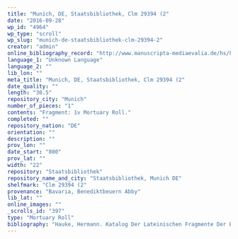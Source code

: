 ```yaml
---
title: "Munich, DE, Staatsbibliothek, Clm 29394 (2"
date: "2016-09-28"
wp_id: "4964"
wp_type: "scroll"
wp_slug: "munich-de-staatsbibliothek-clm-29394-2"
creator: "admin"
online_bibliography_record: "http://www.manuscripta-mediaevalia.de/hs/katalogseiten/HSK0546_b372_jpg.htm"
language_1: "Unknown Language"
language_2: ""
lib_lon: ""
meta_title: "Munich, DE, Staatsbibliothek, Clm 29394 (2"
date_quality: ""
length: "30.5"
repository_city: "Munich"
number_of_pieces: "1"
contents: "Fragment: 1v Mortuary Roll."
completed: ""
repository_nation: "DE"
orientation: ""
description: ""
prov_lon: ""
date_start: "800"
prov_lat: ""
width: "22"
repository: "Staatsbibliothek"
repository_name_and_city: "Staatsbibliothek, Munich DE"
shelfmark: "Clm 29394 (2"
provenance: "Bavaria, Benediktbeuern Abby"
lib_lat: ""
online_images: ""
_scrolls_id: "397"
type: "Mortuary Roll"
bibliography: "Hauke, Hermann. Katalog Der Lateinischen Fragmente Der Bayerischen Staatsbibliothek München. Vol. 2. Wiesbaden: Harrossowitz, 2001. p.372."
---
```



